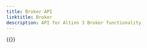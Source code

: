 ```yaml
---
title: Broker API
linktitle: Broker
description: API for Altinn 3 Broker functionality
---
```


{{<children />}}